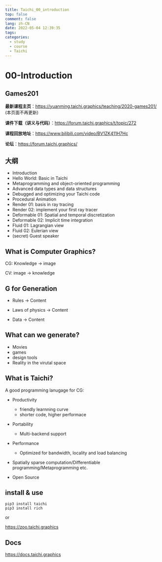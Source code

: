 ```yaml
---
title: Taichi_00_introduction
top: false
comment: false
lang: zh-CN
date: 2022-05-04 12:39:35
tags:
categories:
  - study
  - course
  - Taichi
---
```


# 00-Introduction

## Games201

**最新课程主页**：https://yuanming.taichi.graphics/teaching/2020-games201/ (本页面不再更新)

**课件下载（讲义与代码）**：https://forum.taichi.graphics/t/topic/272

**课程回放地址**：https://www.bilibili.com/video/BV1ZK411H7Hc

**论坛**：https://forum.taichi.graphics/

## 大纲

- Introduction
- Hello World: Basic in Taichi
- Metaprogramming and object-oriented programming
- Advanced data types and data structures
- Debugged and optimizing your Taichi code
- Procedural Animation
- Render 01: basis in ray tracing
- Render 02: implement your first ray tracer
- Deformable 01: Spatial and temporal discretization
- Deformable 02: Implicit time integration
- Fluid 01: Lagrangian view
- Fluid 02: Eulerian view
- (secret) Guest speaker

## What is Computer Graphics?

CG: Knowledge -> image

CV: image -> knowledge

## G for Generation

- Rules -> Content

- Laws of physics -> Content

- Data -> Content

## What can we generate?

- Movies
- games
- design tools
- Reality in the virutal space

## What is Taichi?

A good programming lanugage for CG:

- Productivity
  - friendly learnning curve
  - shorter code, higher performace
- Portability
  - Multi-backend support
- Performance
  - Optimized for bandwidth, locality and load balancing

- Spatially sparse computation/Differentiable programming/Metaprogramming etc.
- Open Source

## install & use

```
pip3 install taichi
pip3 install rich
```

or

https://zoo.taichi.graphics

## Docs

https://docs.taichi.graphics



